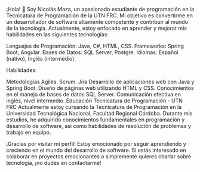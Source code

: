 ¡Hola! 👋 Soy Nicolás Maza, un apasionado estudiante de programación en la Tecnicatura de Programación de la UTN FRC. Mi objetivo es convertirme en un desarrollador de software altamente competente y contribuir al mundo de la tecnología. Actualmente, estoy enfocado en aprender y mejorar mis habilidades en las siguientes tecnologías:

Lenguajes de Programación: Java, C#, HTML, CSS.
Frameworks: Spring Boot, Angular.
Bases de Datos: SQL Server, Postgre.
Idiomas: Español (nativo), Inglés (intermedio).

Habilidades:

Metodologias Agiles. Scrum. Jira
Desarrollo de aplicaciones web con Java y Spring Boot.
Diseño de páginas web utilizando HTML y CSS.
Conocimientos en el manejo de bases de datos SQL Server.
Comunicación efectiva en inglés, nivel intermedio.
Educación
Tecnicatura de Programación - UTN FRC
Actualmente estoy cursando la Tecnicatura de Programación en la Universidad Tecnológica Nacional, Facultad Regional Córdoba. Durante mis estudios, he adquirido conocimientos fundamentales en programación y desarrollo de software, así como habilidades de resolución de problemas y trabajo en equipo.

¡Gracias por visitar mi perfil! Estoy emocionado por seguir aprendiendo y creciendo en el mundo del desarrollo de software. Si estás interesado en colaborar en proyectos emocionantes o simplemente quieres charlar sobre tecnología, ¡no dudes en contactarme!







